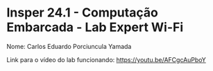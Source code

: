 # Insper 24.1 - Computação Embarcada - Lab Expert Wi-Fi

Nome: Carlos Eduardo Porciuncula Yamada

Link para o vídeo do lab funcionando: https://youtu.be/AFCgcAuPboY

